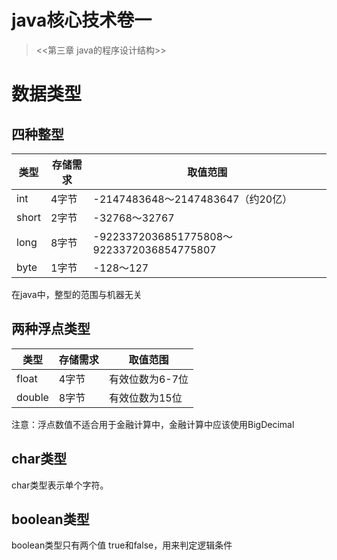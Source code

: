 # java核心技术卷一  
> <<第三章 java的程序设计结构>>

# 数据类型

## 四种整型

| 类型  | 存储需求 | 取值范围                                  |
| ----- | -------- | ----------------------------------------- |
| int   | 4字节    | -2147483648～2147483647（约20亿）         |
| short | 2字节    | -32768～32767                             |
| long  | 8字节    | -9223372036851775808～9223372036854775807 |
| byte  | 1字节    | -128～127                                 |

在java中，整型的范围与机器无关

## 两种浮点类型

| 类型   | 存储需求 | 取值范围        |
| ------ | -------- | --------------- |
| float  | 4字节    | 有效位数为6-7位 |
| double | 8字节    | 有效位数为15位  |

注意：浮点数值不适合用于金融计算中，金融计算中应该使用BigDecimal

## char类型

char类型表示单个字符。

## boolean类型

boolean类型只有两个值 true和false，用来判定逻辑条件



